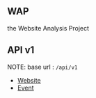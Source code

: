 WAP 
---

the Website Analysis Project


API v1
------

NOTE: base url : `/api/v1`

- [Website](api/v1/website.md)
- [Event](api/v1/event.md)



